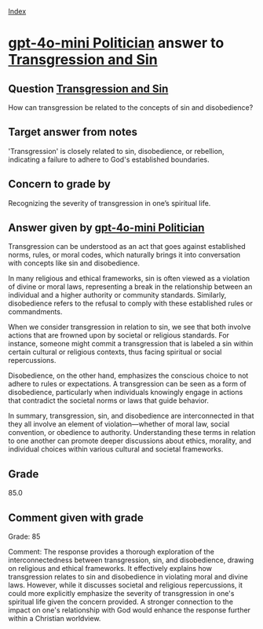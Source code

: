 
[Index](../../index.md)
# [gpt-4o-mini Politician](../../answering_models/gpt-4o-mini_Politician.md) answer to [Transgression and Sin](../../questions/Transgression_and_Sin.md)

## Question [Transgression and Sin](../../questions/Transgression_and_Sin.md)
How can transgression be related to the concepts of sin and disobedience?

## Target answer from notes
'Transgression' is closely related to sin, disobedience, or rebellion, indicating a failure to adhere to God's established boundaries.

## Concern to grade by
Recognizing the severity of transgression in one’s spiritual life.

## Answer given by [gpt-4o-mini Politician](../../answering_models/gpt-4o-mini_Politician.md)
Transgression can be understood as an act that goes against established norms, rules, or moral codes, which naturally brings it into conversation with concepts like sin and disobedience. 

In many religious and ethical frameworks, sin is often viewed as a violation of divine or moral laws, representing a break in the relationship between an individual and a higher authority or community standards. Similarly, disobedience refers to the refusal to comply with these established rules or commandments.

When we consider transgression in relation to sin, we see that both involve actions that are frowned upon by societal or religious standards. For instance, someone might commit a transgression that is labeled a sin within certain cultural or religious contexts, thus facing spiritual or social repercussions.

Disobedience, on the other hand, emphasizes the conscious choice to not adhere to rules or expectations. A transgression can be seen as a form of disobedience, particularly when individuals knowingly engage in actions that contradict the societal norms or laws that guide behavior. 

In summary, transgression, sin, and disobedience are interconnected in that they all involve an element of violation—whether of moral law, social convention, or obedience to authority. Understanding these terms in relation to one another can promote deeper discussions about ethics, morality, and individual choices within various cultural and societal frameworks.

## Grade
85.0

## Comment given with grade
Grade: 85

Comment: The response provides a thorough exploration of the interconnectedness between transgression, sin, and disobedience, drawing on religious and ethical frameworks. It effectively explains how transgression relates to sin and disobedience in violating moral and divine laws. However, while it discusses societal and religious repercussions, it could more explicitly emphasize the severity of transgression in one's spiritual life given the concern provided. A stronger connection to the impact on one's relationship with God would enhance the response further within a Christian worldview.
